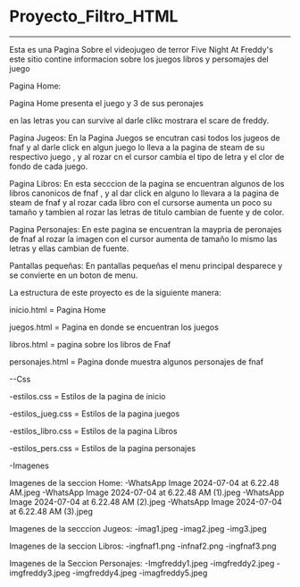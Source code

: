 # Proyecto_Filtro_HTML
***
Esta es una Pagina Sobre el videojugeo de terror Five Night At Freddy's
este sitio contine informacion sobre los juegos libros y persomajes del juego

Pagina Home:

Pagina Home presenta el juego y 3 de sus peronajes 

en las letras you can survive al darle clikc mostrara el scare de freddy.




Pagina Jugeos:
En la Pagina Juegos se encutran casi todos los jugeos de fnaf 
y al darle click en algun juego lo lleva a la pagina de steam
de su respectivo juego , y al rozar cn el cursor cambia el tipo de letra y el clor de fondo de cada juego.


Pagina Libros:
En esta secccion de la pagina se encuentran algunos 
de los libros canonicos de fnaf , y al dar click en alguno lo
llevara a la pagina de steam de fnaf y al rozar cada libro 
con el cursorse aumenta un poco su tamaño
y tambien al rozar las letras de titulo
cambian de fuente y de color.


Pagina Personajes:
En este pagina se encuentran la maypria de peronajes de fnaf
al rozar la imagen con el cursor aumenta de tamaño lo mismo 
las letras y ellas cambian de fuente.



Pantallas pequeñas:
En pantallas pequeñas el menu principal desparece y se convierte en un boton de menu.




La estructura de este proyecto es de la siguiente manera:

inicio.html = Pagina Home

juegos.html = Pagina en donde se encuentran los juegos

libros.html = pagina sobre los libros de Fnaf

personajes.html = Pagina donde muestra algunos personajes de fnaf







--Css

-estilos.css = Estilos de la pagina de inicio

-estilos_jueg.css = Estilos de la pagina juegos

-estilos_libro.css = Estilos de la pagina Libros

-estilos_pers.css = Estilos de la pagina personajes

-Imagenes

Imagenes de la seccion Home:
-WhatsApp Image 2024-07-04 at 6.22.48 AM.jpeg
-WhatsApp Image 2024-07-04 at 6.22.48 AM (1).jpeg
-WhatsApp Image 2024-07-04 at 6.22.48 AM (2).jpeg
-WhatsApp Image 2024-07-04 at 6.22.48 AM (3).jpeg

Imagenes de la secccion Jugeos:
-imag1.jpeg
-imag2.jpeg
-img3.jpeg

Imagenes de la seccion Libros:
-ingfnaf1.png
-infnaf2.png
-ingfnaf3.png

Imagenes de la Seccion Personajes:
-Imgfreddy1.jpeg
-imgfreddy2.jpeg
-imgfreddy3.jpeg
-imgfreddy4.jpeg
-imagfreddy5.jpeg





